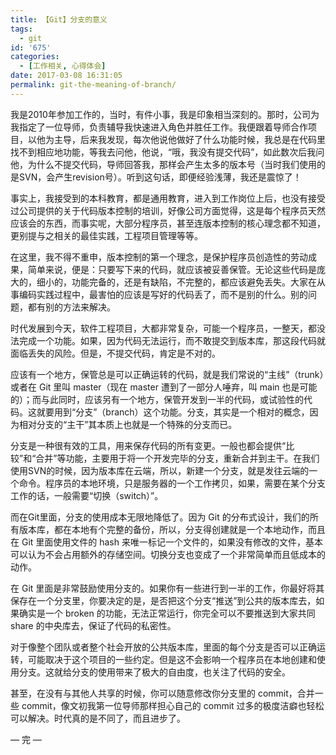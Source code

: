 ```yaml
---
title: 【Git】分支的意义
tags:
  - git
id: '675'
categories:
  - [工作相关, 心得体会]
date: 2017-03-08 16:31:05
permalink: git-the-meaning-of-branch/
---
```


我是2010年参加工作的，当时，有件小事，我是印象相当深刻的。那时，公司为我指定了一位导师，负责辅导我快速进入角色并胜任工作。我便跟着导师合作项目，以他为主导，后来我发现，每次他说他做好了什么功能时候，我总是在代码里找不到相应地功能，等我去问他，他说，“哦，我没有提交代码”，如此数次后我问他，为什么不提交代码，导师回答我，那样会产生太多的版本号（当时我们使用的是SVN，会产生revision号）。听到这句话，即便经验浅薄，我还是震惊了！

事实上，我接受到的本科教育，都是通用教育，进入到工作岗位上后，也没有接受过公司提供的关于代码版本控制的培训，好像公司方面觉得，这是每个程序员天然应该会的东西，而事实呢，大部分程序员，甚至连版本控制的核心理念都不知道，更别提与之相关的最佳实践，工程项目管理等等。

在这里，我不得不重申，版本控制的第一个理念，是保护程序员创造性的劳动成果，简单来说，便是：只要写下来的代码，就应该被妥善保管。无论这些代码是庞大的，细小的，功能完备的，还是有缺陷，不完整的，都应该避免丢失。大家在从事编码实践过程中，最害怕的应该是写好的代码丢了，而不是别的什么。别的问题，都有别的方法来解决。

时代发展到今天，软件工程项目，大都非常复杂，可能一个程序员，一整天，都没法完成一个功能。如果，因为代码无法运行，而不敢提交到版本库，那这段代码就面临丢失的风险。但是，不提交代码，肯定是不对的。

应该有一个地方，保管总是可以正确运转的代码，就是我们常说的“主线”（trunk）或者在 Git 里叫 master（现在 master 遭到了一部分人唾弃，叫 main 也是可能的）；而与此同时，应该另有一个地方，保管开发到一半的代码，或试验性的代码。这就要用到“分支”（branch）这个功能。分支，其实是一个相对的概念，因为相对分支的“主干”其本质上也就是一个特殊的分支而已。

分支是一种很有效的工具，用来保存代码的所有变更。一般也都会提供“比较”和“合并”等功能，主要用于将一个开发完毕的分支，重新合并到主干。在我们使用SVN的时候，因为版本库在云端，所以，新建一个分支，就是发往云端的一个命令。程序员的本地环境，只是服务器的一个工作拷贝，如果，需要在某个分支工作的话，一般需要“切换（switch）”。

而在Git里面，分支的使用成本无限地降低了。因为 Git 的分布式设计，我们的所有版本库，都在本地有个完整的备份，所以，分支得创建就是一个本地动作，而且在 Git 里面使用文件的 hash 来唯一标记一个文件的，如果没有修改的文件，基本可以认为不会占用额外的存储空间。切换分支也变成了一个非常简单而且低成本的动作。

在 Git 里面是非常鼓励使用分支的。如果你有一些进行到一半的工作，你最好将其保存在一个分支里，你要决定的是，是否把这个分支“推送”到公共的版本库去，如果确实是一个 broken 的功能，无法正常运行，你完全可以不要推送到大家共同 share 的中央库去，保证了代码的私密性。

对于像整个团队或者整个社会开放的公共版本库，里面的每个分支是否可以正确运转，可能取决于这个项目的一些约定。但是这不会影响一个程序员在本地创建和使用分支。这就给分支的使用带来了极大的自由度，也关注了代码的安全。

甚至，在没有与其他人共享的时候，你可以随意修改你分支里的 commit，合并一些 commit，像文初我第一位导师那样担心自己的 commit 过多的极度洁癖也轻松可以解决。时代真的是不同了，而且进步了。

— 完 —
